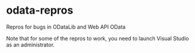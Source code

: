 # odata-repros
Repros for bugs in ODataLib and Web API OData

Note that for some of the repros to work, you need to launch Visual Studio as an administrator.